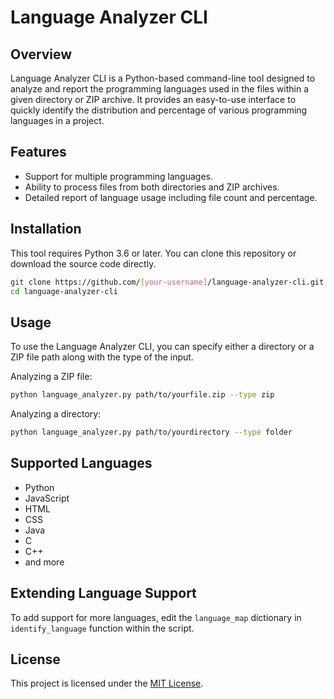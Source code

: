 
# Language Analyzer CLI

## Overview
Language Analyzer CLI is a Python-based command-line tool designed to analyze and report the programming languages used in the files within a given directory or ZIP archive. It provides an easy-to-use interface to quickly identify the distribution and percentage of various programming languages in a project.

## Features
- Support for multiple programming languages.
- Ability to process files from both directories and ZIP archives.
- Detailed report of language usage including file count and percentage.

## Installation
This tool requires Python 3.6 or later. You can clone this repository or download the source code directly.

```bash
git clone https://github.com/[your-username]/language-analyzer-cli.git
cd language-analyzer-cli
```

## Usage
To use the Language Analyzer CLI, you can specify either a directory or a ZIP file path along with the type of the input. 

Analyzing a ZIP file:
```bash
python language_analyzer.py path/to/yourfile.zip --type zip
```

Analyzing a directory:
```bash
python language_analyzer.py path/to/yourdirectory --type folder
```

## Supported Languages
- Python
- JavaScript
- HTML
- CSS
- Java
- C
- C++
- and more

## Extending Language Support
To add support for more languages, edit the `language_map` dictionary in `identify_language` function within the script.

## License
This project is licensed under the [MIT License](LICENSE).